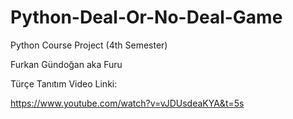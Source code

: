 # Python-Deal-Or-No-Deal-Game
Python Course Project (4th Semester)

Furkan Gündoğan aka Furu

Türçe Tanıtım Video Linki:

https://www.youtube.com/watch?v=vJDUsdeaKYA&t=5s

